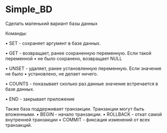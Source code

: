 # Simple_BD
Сделать маленький вариант базы данных

Команды:

•	SET - сохраняет аргумент в базе данных.

•	GET - возвращает, ранее сохраненную переменную. Если такой переменной
•	не было сохранено, возвращает NULL

•	UNSET - удаляет, ранее установленную переменную. Если значение не было
•	установлено, не делает ничего.

•	COUNTS - показывает сколько раз данные значение встречается в базе данных.

•	END - закрывает приложение


Также база поддерживает транзакции.
Транзакции могут быть
вложенными.
•	BEGIN - начало транзакции.
•	ROLLBACK - откат самой внутренней транзакции
•	COMMIT - фиксация изменений от всех транзакций.
